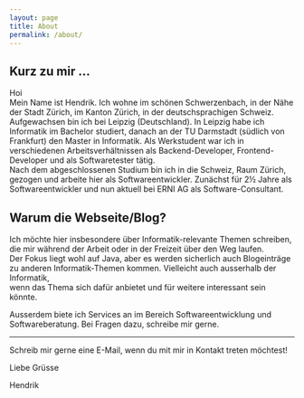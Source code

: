```yaml
---
layout: page
title: About
permalink: /about/
---
```


## Kurz zu mir ...
Hoi  
Mein Name ist Hendrik. Ich wohne im schönen Schwerzenbach, in der Nähe der Stadt Zürich, im Kanton Zürich, in der deutschsprachigen Schweiz.  
Aufgewachsen bin ich bei Leipzig (Deutschland). In Leipzig habe ich Informatik im Bachelor studiert, danach an der TU Darmstadt (südlich von Frankfurt) den Master in Informatik. Als Werkstudent war ich in verschiedenen Arbeitsverhältnissen als Backend-Developer, Frontend-Developer und als Softwaretester tätig.  
Nach dem abgeschlossenen Studium bin ich in die Schweiz, Raum Zürich, gezogen und arbeite hier als Softwareentwickler. Zunächst für 2½ Jahre als Softwareentwickler und nun aktuell bei ERNI AG als Software-Consultant. 

## Warum die Webseite/Blog?
Ich möchte hier insbesondere über Informatik-relevante Themen schreiben, die mir während der Arbeit oder in der Freizeit über den Weg laufen.  
Der Fokus liegt wohl auf Java, aber es werden sicherlich auch Blogeinträge zu anderen Informatik-Themen kommen. Vielleicht auch ausserhalb der Informatik,  
wenn das Thema sich dafür anbietet und für weitere interessant sein könnte.

Ausserdem biete ich Services an im Bereich Softwareentwicklung und Softwareberatung. Bei Fragen dazu, schreibe mir gerne.

---  
Schreib mir gerne eine E-Mail, wenn du mit mir in Kontakt treten möchtest!

Liebe Grüsse

Hendrik